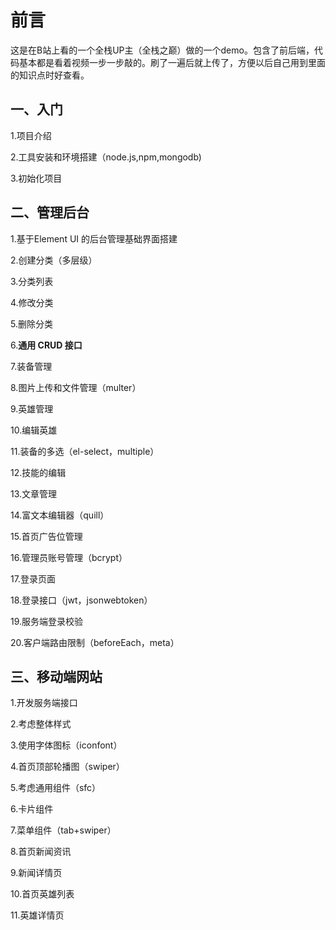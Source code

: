 # 前言

这是在B站上看的一个全栈UP主（全栈之巅）做的一个demo。包含了前后端，代码基本都是看着视频一步一步敲的。刷了一遍后就上传了，方便以后自己用到里面的知识点时好查看。



## 一、入门

1.项目介绍

2.工具安装和环境搭建（node.js,npm,mongodb)

3.初始化项目

## 二、管理后台

1.基于Element UI 的后台管理基础界面搭建

2.创建分类（多层级）

3.分类列表

4.修改分类

5.删除分类

6.**通用 CRUD 接口**

7.装备管理

8.图片上传和文件管理（multer）

9.英雄管理

10.编辑英雄

11.装备的多选（el-select，multiple）

12.技能的编辑

13.文章管理

14.富文本编辑器（quill）

15.首页广告位管理

16.管理员账号管理（bcrypt）

17.登录页面

18.登录接口（jwt，jsonwebtoken）

19.服务端登录校验

20.客户端路由限制（beforeEach，meta）



## 三、移动端网站

1.开发服务端接口

2.考虑整体样式

3.使用字体图标（iconfont）

4.首页顶部轮播图（swiper）

5.考虑通用组件（sfc）

6.卡片组件

7.菜单组件（tab+swiper）

8.首页新闻资讯

9.新闻详情页

10.首页英雄列表

11.英雄详情页

